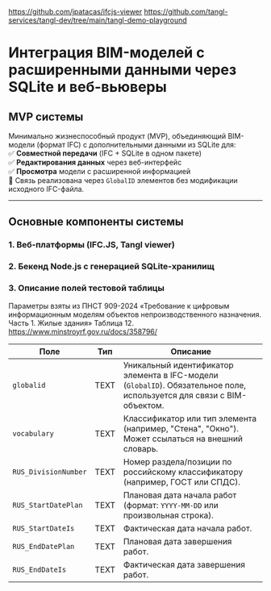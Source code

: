 https://github.com/jpatacas/ifcjs-viewer
https://github.com/tangl-services/tangl-dev/tree/main/tangl-demo-playground

# Интеграция BIM-моделей с расширенными данными через SQLite и веб-вьюверы

## MVP системы
Минимально жизнеспособный продукт (MVP), объединяющий BIM-модели (формат IFC) с дополнительными данными из SQLite для:  
✅ **Совместной передачи** (IFC + SQLite в одном пакете)  
✅ **Редактирования данных** через веб-интерфейс  
✅ **Просмотра** модели с расширенной информацией  
🔗 Связь реализована через `GlobalID` элементов без модификации исходного IFC-файла.

---

## Основные компоненты системы

### 1. Веб-платформы (IFC.JS, Tangl viewer)

### 2. Бекенд Node.js с генерацией SQLite-хранилищ 

### 3.  Описание полей тестовой таблицы 
Параметры взяты из ПНСТ 909-2024 
«Требование к цифровым информационным моделям объектов непроизводственного назначения. Часть 1. Жилые здания» Таблица 12. https://www.minstroyrf.gov.ru/docs/358796/ 

| **Поле**             | **Тип** | **Описание**                                                                 |
|-----------------------|---------|-----------------------------------------------------------------------------|
| `globalid`            | TEXT    | Уникальный идентификатор элемента в IFC-модели (`GlobalID`). Обязательное поле, используется для связи с BIM-объектом. |
| `vocabulary`          | TEXT    | Классификатор или тип элемента (например, "Стена", "Окно"). Может ссылаться на внешний словарь. |
| `RUS_DivisionNumber`  | TEXT    | Номер раздела/позиции по российскому классификатору (например, ГОСТ или СПДС). |
| `RUS_StartDatePlan`   | TEXT    | Плановая дата начала работ (формат: `YYYY-MM-DD` или произвольная строка). |
| `RUS_StartDateIs`     | TEXT    | Фактическая дата начала работ. |
| `RUS_EndDatePlan`     | TEXT    | Плановая дата завершения работ. |
| `RUS_EndDateIs`       | TEXT    | Фактическая дата завершения работ. |
